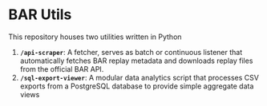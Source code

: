 # BAR Utils

This repository houses two utilities written in Python 

1.  **`/api-scraper`**: A fetcher, serves as batch or continuous listener that automatically fetches BAR replay metadata and downloads replay files from the official BAR API.
2.  **`/sql-export-viewer`**: A modular data analytics script that processes CSV exports from a PostgreSQL database to provide simple aggregate data views